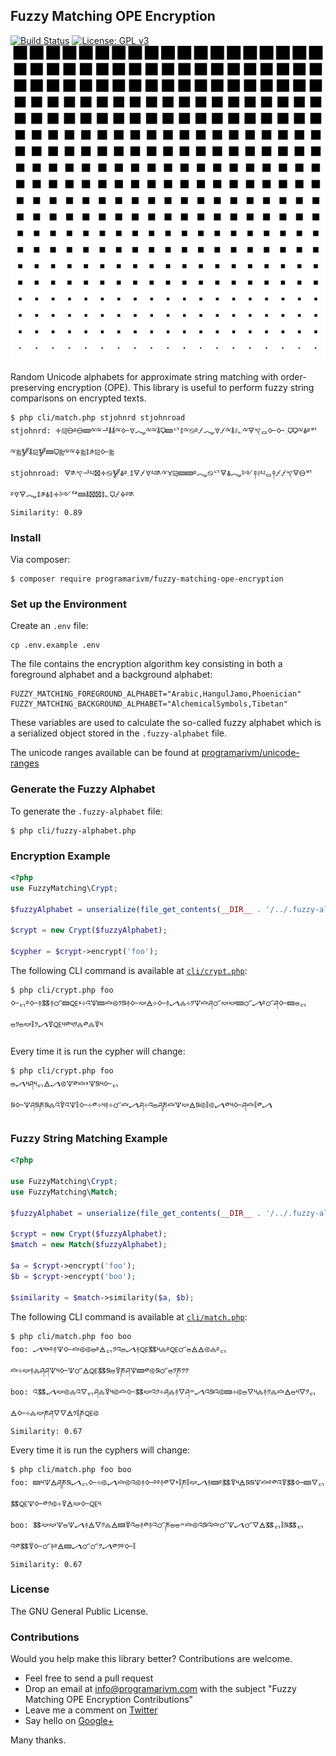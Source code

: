 ## Fuzzy Matching OPE Encryption

[![Build Status](https://travis-ci.org/programarivm/fuzzy-matching-ope-encryption.svg?branch=master)](https://travis-ci.org/programarivm/fuzzy-matching-ope-encryption)
[![License: GPL v3](https://img.shields.io/badge/License-GPL%20v3-blue.svg)](https://www.gnu.org/licenses/gpl-3.0)
![Fuzzy Matching OPE Encryption](/resources/square-dot.jpg)

Random Unicode alphabets for approximate string matching with order-preserving encryption (OPE). This library is useful to perform fuzzy string comparisons on encrypted texts.

    $ php cli/match.php stjohnrd stjohnroad
    stjohnrd: 🝊༕🜔࿔🜔🝙ྋྋᅺ🜮🜮ྋ🜙🝧🝇ྋྋ🜮🜷🝙ᄓ🜌ྋ࿊࿔🝡🝇🝧🝡ྋ🜮𐤚؎ྋ🜃𐤒ᆷ🜙🜙؍🜷🜷ྋ🜯࿔ᄞྋ༖🝳🜮༕🝳🝙🜷༖ྋྋ🜍༖🜌༪༕🜙༖
    stjohnroad: 🜃༁𐤒ᅺཔ🝱🝊࿊🝳🜯࿔؍🜌🜃🝡🝧པ༁ྋ🝁༕🝙🝙࿔🝇࿊ᄓ🜃🜯🝇༻༈𐤚པᆷ༈🝡🝡𐤒🜃🜔ᄞ࿔🝧🜃🝇🜌༪🜯🜌🝊༻ᅞ🝙🜮🝱🝱🜌؎🜷🝡🜍࿔༁
    Similarity: 0.89

### Install

Via composer:

    $ composer require programarivm/fuzzy-matching-ope-encryption

### Set up the Environment

Create an `.env` file:

    cp .env.example .env

The file contains the encryption algorithm key consisting in both a foreground alphabet and a background alphabet:

    FUZZY_MATCHING_FOREGROUND_ALPHABET="Arabic,HangulJamo,Phoenician"
    FUZZY_MATCHING_BACKGROUND_ALPHABET="AlchemicalSymbols,Tibetan"

These variables are used to calculate the so-called fuzzy alphabet which is a serialized object stored in the `.fuzzy-alphabet` file.

The unicode ranges available can be found at [programarivm/unicode-ranges](https://github.com/programarivm/unicode-ranges/tree/master/src/Range)

### Generate the Fuzzy Alphabet

To generate the `.fuzzy-alphabet` file:

    $ php cli/fuzzy-alphabet.php

### Encryption Example

```php
<?php
use FuzzyMatching\Crypt;

$fuzzyAlphabet = unserialize(file_get_contents(__DIR__ . '/../.fuzzy-alphabet'));

$crypt = new Crypt($fuzzyAlphabet);

$cypher = $crypt->encrypt('foo');
```

The following CLI command is available at [`cli/crypt.php`](https://github.com/programarivm/fuzzy-matching-ope-encryption/blob/master/cli/crypt.php):

    $ php cli/crypt.php foo
    🜙ᇊ࿔🜙࿈🜓࿈🜜🝙🜀𐤘༓འ🝢🝙🝞࿋༡ཋ࿈🜙🝟🜁༓🜙࿈🝠🝆༓༡🝢🝞ཤ🜜🝟🝟🝙🜜🝠࿔🜜ཤ🜙🝙🜰ᇊ🜰༡🜰🝟🜣༡🝠🜑🜀༥༳༥༡🝆༳🝆🜑༥

Every time it is run the cypher will change:

    $ php cli/crypt.php foo
    🜰🝠༥ཤ༥ᇊ🜁🝠࿋🝢༳🝞𐤘🝢ཋ༥🜙ᇊཋ🜙🝢ཤཋཎཋ🝆འ🜑འ🝢🜣🜙༓༳༓༥࿈༓🜜🝞🝠ཤ༓འ🜰ཤཎ🝞🝢🝟🜁ཋ࿋🜣࿋🝠༳༥🜙ཤ🝞🜣༳🝠

### Fuzzy String Matching Example

```php
<?php

use FuzzyMatching\Crypt;
use FuzzyMatching\Match;

$fuzzyAlphabet = unserialize(file_get_contents(__DIR__ . '/../.fuzzy-alphabet'));

$crypt = new Crypt($fuzzyAlphabet);
$match = new Match($fuzzyAlphabet);

$a = $crypt->encrypt('foo');
$b = $crypt->encrypt('boo');

$similarity = $match->similarity($a, $b);
```

The following CLI command is available at [`cli/match.php`](https://github.com/programarivm/fuzzy-matching-ope-encryption/blob/master/cli/match.php):

    $ php cli/match.php foo boo
    foo: 🝠༥𐤘࿔࿈🝢🜙🝞࿋࿋🜰࿔🜁ᇊ༡འ🜰🝠࿈🜀🜓༥🝆࿔🜀🜜🜰🜁🜁࿋🝆࿔ᇊ🝞༓🝟࿈🝆ཤཤ🝢༥🜙🝢🜜🜁🜀🜓ཋ🜰🜑ཎཤ🝢🝙༳࿋ཋ🜜🜰༡ཎ༡༡
    boo: འ🜓🝠🝟࿋🝆འ🜄ᇊཤ🝆🜑༥࿋🝞🜙🜓🝟འ༡༓ཤ🝆࿈🜄ཤ𐤉🝠འཋའ࿋🝙༓࿋🜰🜄༥🝆࿈༡🝆🝞🜁🜰༥🜄༡ᇊ🜁🜙༓🝆🝟ཎཤ🜄🜄🜁༡🜣ཎ🜀࿋
    Similarity: 0.67

Every time it is run the cyphers will change:

    $ php cli/match.php foo boo
    foo: 🝙༥🝢🜁ཤཎཋ🝠ᇊ🜙༓࿋🝠🝞࿋འ࿋࿈🜙࿔࿔࿈༳🜄𐤘🜣ཎ🜣🝟🝠࿈🝙࿔🜓🜑༥🜁ཋཋ🝢🝞࿔༳འ🜑🜓🜙🝙🜄ᇊ🜓🜀🝢🜙༳༡࿋༓🜑🜁🝟🜙🜀༥
    boo: 🜓🝟🝟🝢🜰🝢🝠࿈🜁🜄༡🝆🜁🝙🜑འ🜰࿈༳࿈འ🜜ཎ🜰🜰𐤉🝞࿋འཋའ🝞🜜🝢🝠🜜🜄🜁🜓ᇊ🜣ཋ🜓ᇊའ༳🜓🜑🜙🜜࿈࿔🜁🝙🝠🜜🜜༡🝠༳༡࿔🜙🜣
    Similarity: 0.67

### License

The GNU General Public License.

### Contributions

Would you help make this library better? Contributions are welcome.

- Feel free to send a pull request
- Drop an email at info@programarivm.com with the subject "Fuzzy Matching OPE Encryption Contributions"
- Leave me a comment on [Twitter](https://twitter.com/programarivm)
- Say hello on [Google+](https://plus.google.com/+Programarivm)

Many thanks.
